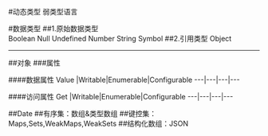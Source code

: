 #动态类型
弱类型语言

#数据类型
##1.原始数据类型  
Boolean
Null
Undefined
Number
String
Symbol
##2.引用类型
Object
***
##对象
###属性

####数据属性
Value |Writable|Enumerable|Configurable 
---|---|---|---

####访问属性
Get |Writable|Enumerable|Configurable 
---|---|---|---

##Date
##有序集：数组&类型数组
##键控集：Maps,Sets,WeakMaps,WeakSets
##结构化数组：JSON
